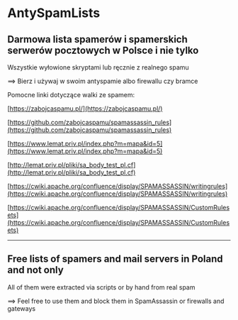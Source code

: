 # AntySpamLists
## Darmowa lista spamerów i spamerskich serwerów pocztowych w Polsce i nie tylko

Wszystkie wyłowione skryptami lub ręcznie z realnego spamu

==> Bierz i używaj w swoim antyspamie albo firewallu czy bramce


Pomocne linki dotyczące walki ze spamem:

[https://zabojcaspamu.pl/](https://zabojcaspamu.pl/)

[https://github.com/zabojcaspamu/spamassassin_rules](https://github.com/zabojcaspamu/spamassassin_rules)

[https://www.lemat.priv.pl/index.php?m=mapa&id=5](https://www.lemat.priv.pl/index.php?m=mapa&id=5)

[http://lemat.priv.pl/pliki/sa_body_test_pl.cf](http://lemat.priv.pl/pliki/sa_body_test_pl.cf)


[https://cwiki.apache.org/confluence/display/SPAMASSASSIN/writingrules](https://cwiki.apache.org/confluence/display/SPAMASSASSIN/writingrules)

[https://cwiki.apache.org/confluence/display/SPAMASSASSIN/CustomRulesets](https://cwiki.apache.org/confluence/display/SPAMASSASSIN/CustomRulesets)


--------------------------------------------
## Free lists of spamers and mail servers in Poland and not only

All of them were extracted via scripts or by hand from real spam

==> Feel free to use them and block them in SpamAssassin or firewalls and gateways
